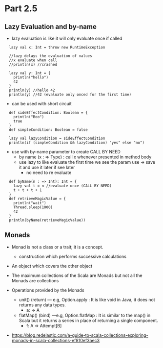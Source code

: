 # Part 2.5
## Lazy Evaluation and by-name
- lazy evaluation is like it will only evaluate once if called
```
  lazy val x: Int = throw new RuntimeException

  //lazy delays the evaluation of values
  //x evaluate when call
  //println(x) //crashed

  lazy val y: Int = {
    println("hello")
    42
  }
  println(y) //hello 42
  println(y) //42 (evaluate only onced for the first time)
```
- can be used with short circuit
```
  def sideEffectCondition: Boolean = {
    println("Boo")
    true
  }
  def simpleCondition: Boolean = false

  lazy val lazyCondition = sideEffectCondition
  println(if (simpleCondition && lazyCondition) "yes" else "no")
```
- use with by-name parameter to create CALL BY NEED
    - by name (x : => Type) : call x whenever presented in method body
    - use lazy to like evaluate the first time we see the param use -> save it and use it later if see later
        - no need to re evaluate
```
  def byName(n : => Int): Int = {
    lazy val t = n //evaluate once (CALL BY NEED)
    t + t + t + 1
  }
  def retrieveMagicValue = {
    println("wait")
    Thread.sleep(1000)
    42
  }
  println(byName(retrieveMagicValue))
```

## Monads
- Monad is not a class or a trait; it is a concept.
    - construction which performs successive calculations
- An object which covers the other object
- The maximum collections of the Scala are Monads but not all the Monads are collections
- Operations provided by the Monads
    - unit() (return) — e.g, Option.apply : It is like void in Java, it does not returns any data types.
        - a: => A
    - flatMap() (bind) —e.g, Option.flatMap : It is similar to the map() in Scala but it returns a series in place of returning a single component.
        - f: A => Attempt[B]

- https://blog.redelastic.com/a-guide-to-scala-collections-exploring-monads-in-scala-collections-ef810ef3aec3
